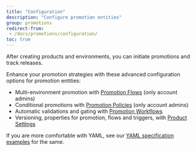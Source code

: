 ```yaml
---
title: "Configuration"
description: "Configure promotion entities"
group: promotions
redirect-from: 
 - /docs/promotions/configuration/
toc: true
---
```


After creating products and environments, you can initiate promotions and track releases. 

Enhance your promotion strategies with these advanced configuration options for promotion entities:
* Multi-environment promotion with [Promotion Flows]({{site.baseurl}}/docs/promotions/promotion-flow/) (only account admins)
* Conditional promotions with [Promotion Policies]({{site.baseurl}}/docs/promotions/promotion-policy/) (only account admins)
* Automatic validations and gating with [Promotion Workflows]({{site.baseurl}}/docs/promotions/promotion-workflow/)
* Versioning, properties for promotion, flows and triggers, with [Product Settings]({{site.baseurl}}/docs/promotions/product-promotion-props/)

If you are more comfortable with YAML, see our [YAML specification examples]({{site.baseurl}}/docs/promotion/yaml/) for the same.

